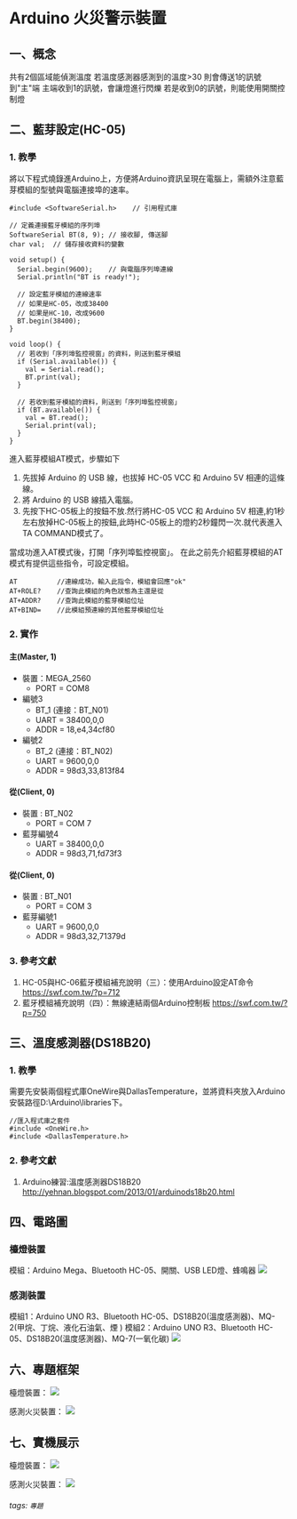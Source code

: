 # Arduino 火災警示裝置

## 一、概念
共有2個區域能偵測溫度
若溫度感測器感測到的溫度>30
則會傳送1的訊號到"主"端
主端收到1的訊號，會讓燈進行閃爍
若是收到0的訊號，則能使用開關控制燈

## 二、藍芽設定(HC-05)
### 1. 教學
將以下程式燒錄進Arduino上，方便將Arduino資訊呈現在電腦上，需額外注意藍芽模組的型號與電腦連接埠的速率。
```c=
#include <SoftwareSerial.h>    // 引用程式庫
 
// 定義連接藍牙模組的序列埠
SoftwareSerial BT(8, 9); // 接收腳, 傳送腳
char val;  // 儲存接收資料的變數
 
void setup() {
  Serial.begin(9600);    // 與電腦序列埠連線
  Serial.println("BT is ready!");
 
  // 設定藍牙模組的連線速率
  // 如果是HC-05，改成38400
  // 如果是HC-10，改成9600
  BT.begin(38400);
}
 
void loop() {
  // 若收到「序列埠監控視窗」的資料，則送到藍牙模組
  if (Serial.available()) {
    val = Serial.read();
    BT.print(val);
  }
 
  // 若收到藍牙模組的資料，則送到「序列埠監控視窗」
  if (BT.available()) {
    val = BT.read();
    Serial.print(val);
  }
}
```

進入藍芽模組AT模式，步驟如下
1. 先拔掉 Arduino 的 USB 線，也拔掉 HC-05 VCC 和 Arduino 5V 相連的這條線。
2. 將 Arduino 的 USB 線插入電腦。
3. 先按下HC-05板上的按鈕不放.然行將HC-05 VCC 和 Arduino 5V 相連,約1秒左右放掉HC-05板上的按鈕,此時HC-05板上的燈約2秒鐘閃一次.就代表進入TA COMMAND模式了。

當成功進入AT模式後，打開「序列埠監控視窗」。
在此之前先介紹藍芽模組的AT模式有提供這些指令，可設定模組。
```c=
AT          //連線成功，輸入此指令，模組會回應"ok"
AT+ROLE?    //查詢此模組的角色狀態為主還是從
AT+ADDR?    //查詢此模組的藍芽模組位址
AT+BIND=    //此模組預連線的其他藍芽模組位址
```
### 2. 實作
#### 主(Master, 1)
- 裝置：MEGA_2560
    - PORT = COM8
- 編號3
    - BT_1 (連接：BT_N01)
    - UART = 38400,0,0
    - ADDR = 18,e4,34cf80
- 編號2
    - BT_2 (連接：BT_N02)
    - UART = 9600,0,0
    - ADDR = 98d3,33,813f84

#### 從(Client, 0)
- 裝置 : BT_N02
    - PORT = COM 7
- 藍芽編號4
    - UART = 38400,0,0
    - ADDR = 98d3,71,fd73f3

#### 從(Client, 0)
- 裝置 : BT_N01
    - PORT = COM 3
- 藍芽編號1
    - UART = 9600,0,0
    - ADDR = 98d3,32,71379d

### 3. 參考文獻
1. HC-05與HC-06藍牙模組補充說明（三）：使用Arduino設定AT命令
https://swf.com.tw/?p=712
2. 藍牙模組補充說明（四）：無線連結兩個Arduino控制板
https://swf.com.tw/?p=750

## 三、溫度感測器(DS18B20)
### 1. 教學
需要先安裝兩個程式庫OneWire與DallasTemperature，並將資料夾放入Arduino安裝路徑D:\Arduino\libraries下。
```c=
//匯入程式庫之套件
#include <OneWire.h>
#include <DallasTemperature.h>
```

### 2. 參考文獻
1. Arduino練習:溫度感測器DS18B20
http://yehnan.blogspot.com/2013/01/arduinods18b20.html

## 四、電路圖
### 檯燈裝置
模組：Arduino Mega、Bluetooth HC-05、開關、USB LED燈、蜂鳴器
![](https://i.imgur.com/bpa6tjW.png)

### 感測裝置
模組1：Arduino UNO R3、Bluetooth HC-05、DS18B20(溫度感測器)、MQ-2(甲烷、丁烷、液化石油氣、煙 )
模組2：Arduino UNO R3、Bluetooth HC-05、DS18B20(溫度感測器)、MQ-7(一氧化碳)
![](https://i.imgur.com/5QlNk4E.png)

## 六、專題框架
檯燈裝置：
![](https://i.imgur.com/mxlMdaz.jpg)

感測火災裝置：
![](https://i.imgur.com/7TdTN3N.jpg)

## 七、實機展示
檯燈裝置：
![](https://i.imgur.com/cPvDdla.jpg)

感測火災裝置：
![](https://i.imgur.com/8XmpKbN.jpg)

###### tags: `專題`
